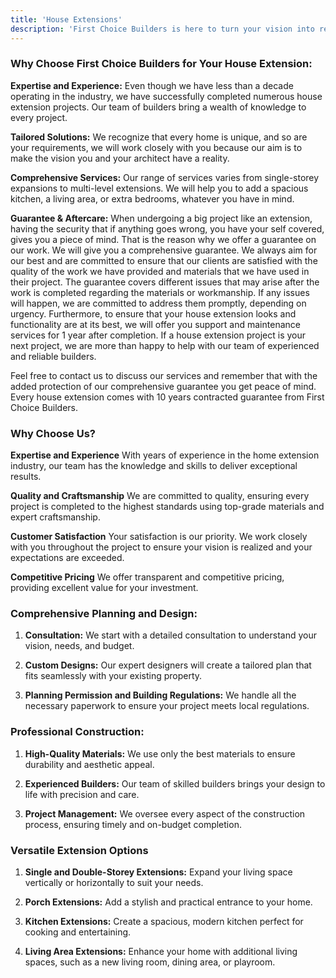 ```yaml
---
title: 'House Extensions'
description: 'First Choice Builders is here to turn your vision into reality through our expert house extension services.'
---
```


### Why Choose First Choice Builders for Your House Extension:
**Expertise and Experience:** Even though we have less than a decade operating in the industry, we have successfully completed numerous house extension projects. Our team of builders bring a wealth of knowledge to every project.

**Tailored Solutions:** We recognize that every home is unique, and so are your requirements, we will work closely with you because our aim is to make the vision you and your architect have a reality.

**Comprehensive Services:** Our range of services varies from single-storey expansions to multi-level extensions. We will help you to add a spacious kitchen, a living area, or extra bedrooms, whatever you have in mind.

**Guarantee & Aftercare:** When undergoing a big project like an extension, having the security that if anything goes wrong, you have your self covered, gives you a piece of mind. That is the reason why we offer a guarantee on our work. We will give you a comprehensive guarantee. We always aim for our best and are committed to ensure that our clients are satisfied with the quality of the work we have provided and materials that we have used in their project. The guarantee covers different issues that may arise after the work is completed regarding the materials or workmanship. If any issues will happen, we are committed to address them promptly, depending on urgency. Furthermore, to ensure that your house extension looks and functionality are at its best, we will offer you support and maintenance services for 1 year after completion. If a house extension project is your next project, we are more than happy to help with our team of experienced and reliable builders.

Feel free to contact us to discuss our services and remember that with the added protection of our comprehensive guarantee you get peace of mind. Every house extension comes with 10 years contracted guarantee from First Choice Builders.



### Why Choose Us?

**Expertise and Experience**
With years of experience in the home extension industry, our team has the knowledge and skills to deliver exceptional results.

**Quality and Craftsmanship**
We are committed to quality, ensuring every project is completed to the highest standards using top-grade materials and expert craftsmanship.

**Customer Satisfaction**
Your satisfaction is our priority. We work closely with you throughout the project to ensure your vision is realized and your expectations are exceeded.

**Competitive Pricing**
We offer transparent and competitive pricing, providing excellent value for your investment.


### Comprehensive Planning and Design:
1. **Consultation:** We start with a detailed consultation to understand your vision, needs, and budget.

2. **Custom Designs:** Our expert designers will create a tailored plan that fits seamlessly with your existing property.

3. **Planning Permission and Building Regulations:** We handle all the necessary paperwork to ensure your project meets local regulations.

### Professional Construction:
1. **High-Quality Materials:** We use only the best materials to ensure durability and aesthetic appeal.

2. **Experienced Builders:** Our team of skilled builders brings your design to life with precision and care.

3. **Project Management:** We oversee every aspect of the construction process, ensuring timely and on-budget completion.

### Versatile Extension Options
1. **Single and Double-Storey Extensions:** Expand your living space vertically or horizontally to suit your needs.

2. **Porch Extensions:** Add a stylish and practical entrance to your home.

3. **Kitchen Extensions:** Create a spacious, modern kitchen perfect for cooking and entertaining.

4. **Living Area Extensions:** Enhance your home with additional living spaces, such as a new living room, dining area, or playroom.